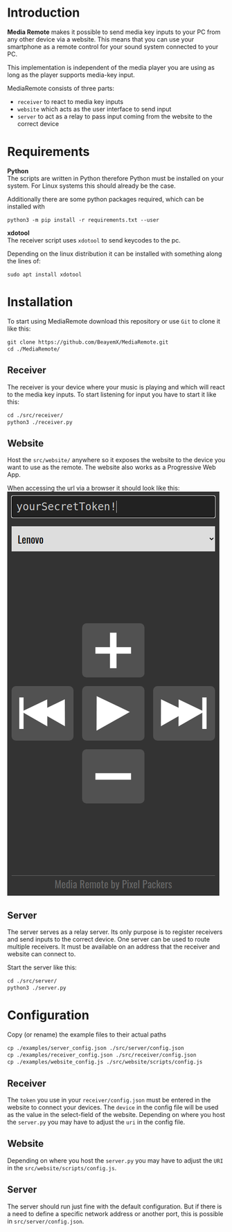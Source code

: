 # Introduction
**Media Remote** makes it possible to send media key inputs to your PC from any other device via a website. This means that you can use your smartphone as a remote control for your sound system connected to your PC. 

This implementation is independent of the media player you are using as long as the player supports media-key input.

MediaRemote consists of three parts:
+ `receiver` to react to media key inputs
+ `website` which acts as the user interface to send input
+ `server` to act as a relay to pass input coming from the website to the correct device

# Requirements
**Python**  
The scripts are written in Python therefore Python must be installed on your system. For Linux systems this should already be the case.

Additionally there are some python packages required, which can be installed with 
```
python3 -m pip install -r requirements.txt --user
```

**xdotool**  
The receiver script uses `xdotool` to send keycodes to the pc.

Depending on the linux distribution it can be installed with something along the lines of:

```
sudo apt install xdotool
```

# Installation
To start using MediaRemote download this repository or use `Git` to clone it like this:
```
git clone https://github.com/BeayemX/MediaRemote.git
cd ./MediaRemote/
```

## Receiver
The receiver is your device where your music is playing and which will react to the media key inputs.
To start listening for input you have to start it like this:

```
cd ./src/receiver/
python3 ./receiver.py
```

## Website
Host the `src/website/` anywhere so it exposes the website to the device you want to use as the remote.
The website also works as a Progressive Web App.

When accessing the url via a browser it should look like this:
![Website](documentation/images/Website.png)

## Server
The server serves as a relay server. Its only purpose is to register receivers and send inputs to the correct device.
One server can be used to route multiple receivers. It must be available on an address that the receiver and website can connect to.

Start the server like this: 
```
cd ./src/server/
python3 ./server.py
```

# Configuration
Copy (or rename) the example files to their actual paths
```
cp ./examples/server_config.json ./src/server/config.json 
cp ./examples/receiver_config.json ./src/receiver/config.json 
cp ./examples/website_config.js ./src/website/scripts/config.js 
```

## Receiver
The `token` you use in your `receiver/config.json` must be entered in the website to connect your devices.
The `device` in the config file will be used as the value in the select-field of the website.
Depending on where you host the `server.py` you may have to adjust the `uri` in the config file.

## Website
Depending on where you host the `server.py` you may have to adjust the `URI` in the `src/website/scripts/config.js`.

## Server
The server should run just fine with the default configuration. But if there is a need to define a specific network address or another port, this is possible in `src/server/config.json`. 
